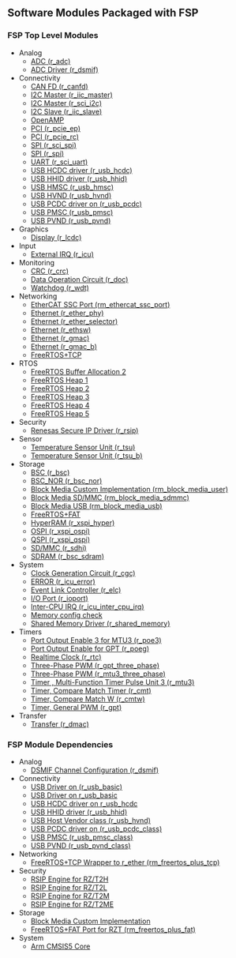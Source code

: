 ## Software Modules Packaged with FSP

### FSP Top Level Modules
  * Analog
    * [ADC (r_adc)](https://renesas.github.io/rzt-fsp/group___a_d_c.html)
    * [ADC Driver (r_dsmif)](https://renesas.github.io/rzt-fsp/group___d_s_m_i_f.html)
  * Connectivity
    * [CAN FD (r_canfd)](https://renesas.github.io/rzt-fsp/group___c_a_n_f_d.html)
    * [I2C Master (r_iic_master)](https://renesas.github.io/rzt-fsp/group___i_i_c___m_a_s_t_e_r.html)
    * [I2C Master (r_sci_i2c)](https://renesas.github.io/rzt-fsp/group___s_c_i___i2_c.html)
    * [I2C Slave (r_iic_slave)](https://renesas.github.io/rzt-fsp/group___i_i_c___s_l_a_v_e.html)
    * [OpenAMP](https://github.com/OpenAMP)
    * [PCI (r_pcie_ep)](https://renesas.github.io/rzt-fsp/group___p_c_i_e___e_p.html)
    * [PCI (r_pcie_rc)](https://renesas.github.io/rzt-fsp/group___p_c_i_e___r_c.html)
    * [SPI (r_sci_spi)](https://renesas.github.io/rzt-fsp/group___s_c_i___s_p_i.html)
    * [SPI (r_spi)](https://renesas.github.io/rzt-fsp/group___s_p_i.html)
    * [UART (r_sci_uart)](https://renesas.github.io/rzt-fsp/group___s_c_i___u_a_r_t.html)
    * [USB HCDC driver (r_usb_hcdc)](https://renesas.github.io/rzt-fsp/group___u_s_b___h_c_d_c.html)
    * [USB HHID driver (r_usb_hhid)](https://renesas.github.io/rzt-fsp/group___u_s_b___h_h_i_d.html)
    * [USB HMSC (r_usb_hmsc)](https://renesas.github.io/rzt-fsp/group___u_s_b___h_m_s_c.html)
    * [USB HVND (r_usb_hvnd)](https://renesas.github.io/rzt-fsp/group___u_s_b___h_v_n_d.html)
    * [USB PCDC driver on (r_usb_pcdc)](https://renesas.github.io/rzt-fsp/group___u_s_b___p_c_d_c.html)
    * [USB PMSC (r_usb_pmsc)](https://renesas.github.io/rzt-fsp/group___u_s_b___p_m_s_c.html)
    * [USB PVND (r_usb_pvnd)](https://renesas.github.io/rzt-fsp/group___u_s_b___p_v_n_d.html)
  * Graphics
    * [Display (r_lcdc)](https://renesas.github.io/rzt-fsp/group___l_c_d_c.html)
  * Input
    * [External IRQ (r_icu)](https://renesas.github.io/rzt-fsp/group___i_c_u.html)
  * Monitoring
    * [CRC (r_crc)](https://renesas.github.io/rzt-fsp/group___c_r_c.html)
    * [Data Operation Circuit (r_doc)](https://renesas.github.io/rzt-fsp/group___d_o_c.html)
    * [Watchdog (r_wdt)](https://renesas.github.io/rzt-fsp/group___w_d_t.html)
  * Networking
    * [EtherCAT SSC Port (rm_ethercat_ssc_port)](https://renesas.github.io/rzt-fsp/group___r_m___e_t_h_e_r_c_a_t___s_s_c___p_o_r_t.html)
    * [Ethernet (r_ether_phy)](https://renesas.github.io/rzt-fsp/group___e_t_h_e_r___p_h_y.html)
    * [Ethernet (r_ether_selector)](https://renesas.github.io/rzt-fsp/group___e_t_h_e_r___s_e_l_e_c_t_o_r.html)
    * [Ethernet (r_ethsw)](https://renesas.github.io/rzt-fsp/group___e_t_h_e_r___s_w_i_t_c_h.html)
    * [Ethernet (r_gmac)](https://renesas.github.io/rzt-fsp/group___e_t_h_e_r.html)
    * [Ethernet (r_gmac_b)](https://renesas.github.io/rzt-fsp/group___e_t_h_e_r___b.html)
    * [FreeRTOS+TCP](https://www.freertos.org/FreeRTOS-Plus/FreeRTOS_Plus_TCP/TCP_IP_Configuration.html)
  * RTOS
    * [FreeRTOS Buffer Allocation 2](https://www.freertos.org/Documentation/03-Libraries/02-FreeRTOS-plus/02-FreeRTOS-plus-TCP/05-Buffer-management)
    * [FreeRTOS Heap 1](https://www.freertos.org/a00111.html#heap_1)
    * [FreeRTOS Heap 2](https://www.freertos.org/a00111.html#heap_2)
    * [FreeRTOS Heap 3](https://www.freertos.org/a00111.html#heap_3)
    * [FreeRTOS Heap 4](https://www.freertos.org/a00111.html#heap_4)
    * [FreeRTOS Heap 5](https://www.freertos.org/a00111.html#heap_5)
  * Security
    * [Renesas Secure IP Driver (r_rsip)](https://renesas.github.io/rzt-fsp/group___r_s_i_p___p_r_o_t_e_c_t_e_d.html)
  * Sensor
    * [Temperature Sensor Unit (r_tsu)](https://renesas.github.io/rzt-fsp/group___t_s_u.html)
    * [Temperature Sensor Unit (r_tsu_b)](https://renesas.github.io/rzt-fsp/group___t_s_u___b.html)
  * Storage
    * [BSC (r_bsc)](https://renesas.github.io/rzt-fsp/group___b_s_c.html)
    * [BSC_NOR (r_bsc_nor)](https://renesas.github.io/rzt-fsp/group___b_s_c___n_o_r.html)
    * [Block Media Custom Implementation (rm_block_media_user)](https://renesas.github.io/rzt-fsp/group___r_m___b_l_o_c_k___m_e_d_i_a___u_s_e_r.html)
    * [Block Media SD/MMC (rm_block_media_sdmmc)](https://renesas.github.io/rzt-fsp/group___r_m___b_l_o_c_k___m_e_d_i_a___s_d_m_m_c.html)
    * [Block Media USB (rm_block_media_usb)](https://renesas.github.io/rzt-fsp/group___r_m___b_l_o_c_k___m_e_d_i_a___u_s_b.html)
    * [FreeRTOS+FAT](https://www.freertos.org/FreeRTOS-Plus/FreeRTOS_Plus_FAT/index.html)
    * [HyperRAM (r_xspi_hyper)](https://renesas.github.io/rzt-fsp/group___x_s_p_i___h_y_p_e_r.html)
    * [OSPI (r_xspi_ospi)](https://renesas.github.io/rzt-fsp/group___x_s_p_i___o_s_p_i.html)
    * [QSPI (r_xspi_qspi)](https://renesas.github.io/rzt-fsp/group___x_s_p_i___q_s_p_i.html)
    * [SD/MMC (r_sdhi)](https://renesas.github.io/rzt-fsp/group___s_d_h_i.html)
    * [SDRAM (r_bsc_sdram)](https://renesas.github.io/rzt-fsp/group___b_s_c___s_d_r_a_m.html)
  * System
    * [Clock Generation Circuit (r_cgc)](https://renesas.github.io/rzt-fsp/group___c_g_c.html)
    * [ERROR (r_icu_error)](https://renesas.github.io/rzt-fsp/group___i_c_u___e_r_r_o_r.html)
    * [Event Link Controller (r_elc)](https://renesas.github.io/rzt-fsp/group___e_l_c.html)
    * [I/O Port (r_ioport)](https://renesas.github.io/rzt-fsp/group___i_o_p_o_r_t.html)
    * [Inter-CPU IRQ (r_icu_inter_cpu_irq)](https://renesas.github.io/rzt-fsp/group___i_c_u___i_n_t_e_r___c_p_u___i_r_q.html)
    * [Memory config check](https://renesas.github.io/rzt-fsp/group___r_e_n_e_s_a_s___c_o_m_m_o_n.html)
    * [Shared Memory Driver (r_shared_memory)](https://renesas.github.io/rzt-fsp/group___s_h_a_r_e_d___m_e_m_o_r_y.html)
  * Timers
    * [Port Output Enable 3 for MTU3 (r_poe3)](https://renesas.github.io/rzt-fsp/group___p_o_e3.html)
    * [Port Output Enable for GPT (r_poeg)](https://renesas.github.io/rzt-fsp/group___p_o_e_g.html)
    * [Realtime Clock (r_rtc)](https://renesas.github.io/rzt-fsp/group___r_t_c.html)
    * [Three-Phase PWM (r_gpt_three_phase)](https://renesas.github.io/rzt-fsp/group___g_p_t___t_h_r_e_e___p_h_a_s_e.html)
    * [Three-Phase PWM (r_mtu3_three_phase)](https://renesas.github.io/rzt-fsp/group___m_t_u3___t_h_r_e_e___p_h_a_s_e.html)
    * [Timer , Multi-Function Timer Pulse Unit 3 (r_mtu3)](https://renesas.github.io/rzt-fsp/group___m_t_u3.html)
    * [Timer, Compare Match Timer (r_cmt)](https://renesas.github.io/rzt-fsp/group___c_m_t.html)
    * [Timer, Compare Match W (r_cmtw)](https://renesas.github.io/rzt-fsp/group___c_m_t_w.html)
    * [Timer, General PWM (r_gpt)](https://renesas.github.io/rzt-fsp/group___g_p_t.html)
  * Transfer
    * [Transfer (r_dmac)](https://renesas.github.io/rzt-fsp/group___d_m_a_c.html)


### FSP Module Dependencies
  * Analog
    * [DSMIF Channel Configuration (r_dsmif)](https://renesas.github.io/rzt-fsp/group___d_s_m_i_f.html)
  * Connectivity
    * [USB Driver on (r_usb_basic)](https://renesas.github.io/rzt-fsp/group___u_s_b.html)
    * [USB Driver on r_usb_basic](https://renesas.github.io/rzt-fsp/group___u_s_b.html)
    * [USB HCDC driver on r_usb_hcdc](https://renesas.github.io/rzt-fsp/group___u_s_b___h_c_d_c.html)
    * [USB HHID driver (r_usb_hhid)](https://renesas.github.io/rzt-fsp/group___u_s_b___h_h_i_d.html)
    * [USB Host Vendor class (r_usb_hvnd)](https://renesas.github.io/rzt-fsp/group___u_s_b___h_v_n_d.html)
    * [USB PCDC driver on (r_usb_pcdc_class)](https://renesas.github.io/rzt-fsp/group___u_s_b___p_c_d_c.html)
    * [USB PMSC (r_usb_pmsc_class)](https://renesas.github.io/rzt-fsp/group___u_s_b___p_m_s_c.html)
    * [USB PVND (r_usb_pvnd_class)](https://renesas.github.io/rzt-fsp/group___u_s_b___p_v_n_d.html)
  * Networking
    * [FreeRTOS+TCP Wrapper to r_ether (rm_freertos_plus_tcp)](https://renesas.github.io/rzt-fsp/group___f_r_e_e_r_t_o_s___p_l_u_s___t_c_p.html)
  * Security
    * [RSIP Engine for RZ/T2H](https://renesas.github.io/rzt-fsp/group___r_s_i_p___p_r_o_t_e_c_t_e_d.html)
    * [RSIP Engine for RZ/T2L](https://renesas.github.io/rzt-fsp/group___r_s_i_p___p_r_o_t_e_c_t_e_d.html)
    * [RSIP Engine for RZ/T2M](https://renesas.github.io/rzt-fsp/group___r_s_i_p___p_r_o_t_e_c_t_e_d.html)
    * [RSIP Engine for RZ/T2ME](https://renesas.github.io/rzt-fsp/group___r_s_i_p___p_r_o_t_e_c_t_e_d.html)
  * Storage
    * [Block Media Custom Implementation](https://renesas.github.io/rzt-fsp/group___r_m___b_l_o_c_k___m_e_d_i_a___u_s_e_r.html)
    * [FreeRTOS+FAT Port for RZT (rm_freertos_plus_fat)](https://www.freertos.org/FreeRTOS-Plus/FreeRTOS_Plus_FAT/index.html)
  * System
    * [Arm CMSIS5 Core](https://renesas.github.io/rzt-fsp/)
